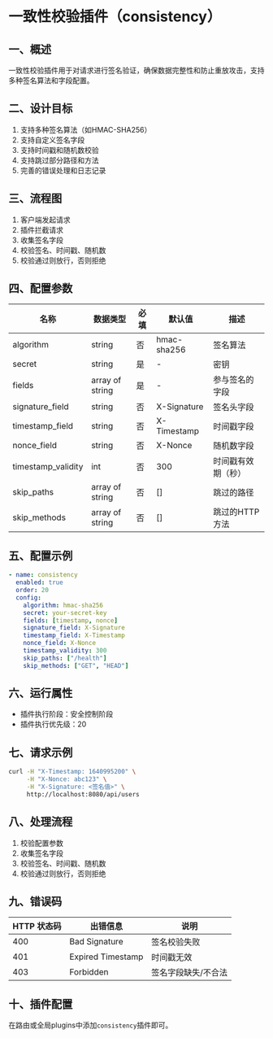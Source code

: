 # 一致性校验插件（consistency）

## 一、概述
一致性校验插件用于对请求进行签名验证，确保数据完整性和防止重放攻击，支持多种签名算法和字段配置。

## 二、设计目标
1. 支持多种签名算法（如HMAC-SHA256）
2. 支持自定义签名字段
3. 支持时间戳和随机数校验
4. 支持跳过部分路径和方法
5. 完善的错误处理和日志记录

## 三、流程图
1. 客户端发起请求
2. 插件拦截请求
3. 收集签名字段
4. 校验签名、时间戳、随机数
5. 校验通过则放行，否则拒绝

## 四、配置参数

| 名称                | 数据类型         | 必填 | 默认值         | 描述                         |
|---------------------|----------------|------|----------------|------------------------------|
| algorithm           | string         | 否   | hmac-sha256    | 签名算法                     |
| secret              | string         | 是   | -              | 密钥                         |
| fields              | array of string| 是   | -              | 参与签名的字段               |
| signature_field     | string         | 否   | X-Signature    | 签名头字段                   |
| timestamp_field     | string         | 否   | X-Timestamp    | 时间戳字段                   |
| nonce_field         | string         | 否   | X-Nonce        | 随机数字段                   |
| timestamp_validity  | int            | 否   | 300            | 时间戳有效期（秒）            |
| skip_paths          | array of string| 否   | []             | 跳过的路径                   |
| skip_methods        | array of string| 否   | []             | 跳过的HTTP方法               |

## 五、配置示例

```yaml
- name: consistency
  enabled: true
  order: 20
  config:
    algorithm: hmac-sha256
    secret: your-secret-key
    fields: [timestamp, nonce]
    signature_field: X-Signature
    timestamp_field: X-Timestamp
    nonce_field: X-Nonce
    timestamp_validity: 300
    skip_paths: ["/health"]
    skip_methods: ["GET", "HEAD"]
```

## 六、运行属性
- 插件执行阶段：安全控制阶段
- 插件执行优先级：20

## 七、请求示例
```bash
curl -H "X-Timestamp: 1640995200" \
     -H "X-Nonce: abc123" \
     -H "X-Signature: <签名值>" \
     http://localhost:8080/api/users
```

## 八、处理流程
1. 校验配置参数
2. 收集签名字段
3. 校验签名、时间戳、随机数
4. 校验通过则放行，否则拒绝

## 九、错误码

| HTTP 状态码 | 出错信息           | 说明                   |
|-------------|--------------------|------------------------|
| 400         | Bad Signature      | 签名校验失败           |
| 401         | Expired Timestamp  | 时间戳无效             |
| 403         | Forbidden          | 签名字段缺失/不合法     |

## 十、插件配置
在路由或全局plugins中添加`consistency`插件即可。 